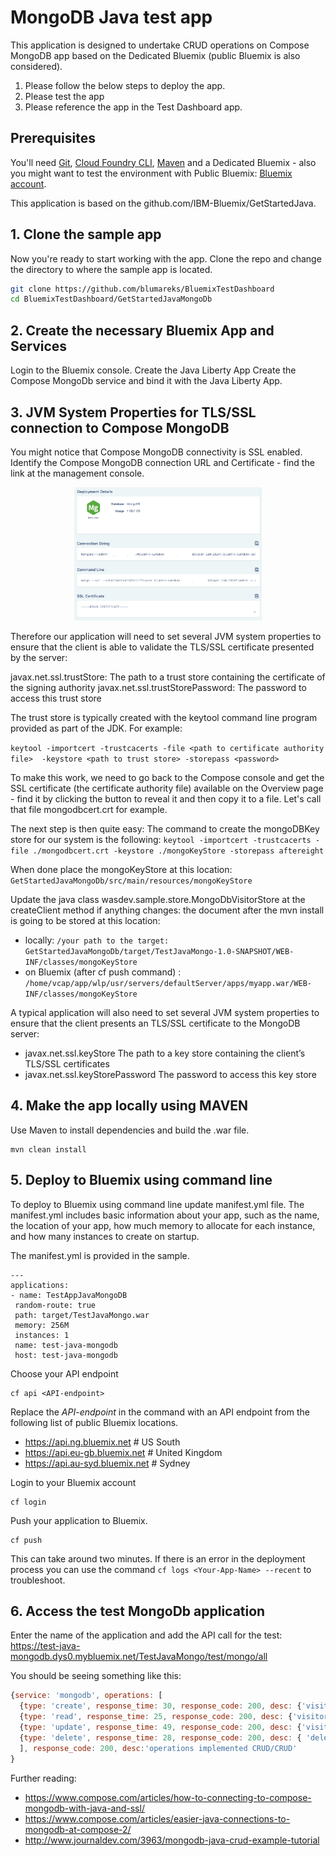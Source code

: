 # MongoDB Java test app
This application is designed to undertake CRUD operations on Compose MongoDB app based on the Dedicated Bluemix (public Bluemix is also considered).

1. Please follow the below steps to deploy the app.
2. Please test the app
3. Please reference the app in the Test Dashboard app.

## Prerequisites

You'll need [Git](https://git-scm.com/downloads), [Cloud Foundry CLI](https://github.com/cloudfoundry/cli#downloads), [Maven](https://maven.apache.org/download.cgi) and a Dedicated Bluemix - also you might want to test the environment with Public Bluemix: [Bluemix account](https://console.ng.bluemix.net/registration/).

This application is based on the github.com/IBM-Bluemix/GetStartedJava.

## 1. Clone the sample app

Now you're ready to start working with the app. Clone the repo and change the directory to where the sample app is located.
  ```bash
  git clone https://github.com/blumareks/BluemixTestDashboard
  cd BluemixTestDashboard/GetStartedJavaMongoDb
  ```

## 2. Create the necessary Bluemix App and Services
Login to the Bluemix console.
Create the Java Liberty App
Create the Compose MongoDb service and bind it with the Java Liberty App. 

## 3. JVM System Properties for TLS/SSL connection to Compose MongoDB
You might notice that Compose MongoDB connectivity is SSL enabled.
Identify the Compose MongoDB connection URL and Certificate - find the link at the management console.

<p align="center">
  <kbd>
    <img src="docs/mongo_mngmnt.png" width="300" style="1px solid">
  </kbd>
</p>

Therefore our application will need to set several JVM system properties to ensure that the client is able to validate the TLS/SSL certificate presented by the server:

javax.net.ssl.trustStore: The path to a trust store containing the certificate of the signing authority
javax.net.ssl.trustStorePassword: The password to access this trust store

The trust store is typically created with the keytool command line program provided as part of the JDK. For example:

```keytool -importcert -trustcacerts -file <path to certificate authority file>  -keystore <path to trust store> -storepass <password>```
            
To make this work, we need to go back to the Compose console and get the SSL certificate (the certificate authority file) available on the Overview page - find it by clicking the button to reveal it and then copy it to a file. Let's call that file mongodbcert.crt for example.

The next step is then quite easy:
The command to create the mongoDBKey store for our system is the following:
```keytool -importcert -trustcacerts -file ./mongodbcert.crt -keystore ./mongoKeyStore -storepass aftereight```

When done place the mongoKeyStore at this location: ```GetStartedJavaMongoDb/src/main/resources/mongoKeyStore```
 
Update the java class wasdev.sample.store.MongoDbVisitorStore at the createClient method if anything changes: 
the document after the mvn install is going to be stored at this location: 

 - locally: ```/your path to the target: GetStartedJavaMongoDb/target/TestJavaMongo-1.0-SNAPSHOT/WEB-INF/classes/mongoKeyStore```
 - on Bluemix (after cf push command) : ```/home/vcap/app/wlp/usr/servers/defaultServer/apps/myapp.war/WEB-INF/classes/mongoKeyStore```
             
A typical application will also need to set several JVM system properties to ensure that the client presents an TLS/SSL certificate to the MongoDB server:

- javax.net.ssl.keyStore The path to a key store containing the client’s TLS/SSL certificates
- javax.net.ssl.keyStorePassword The password to access this key store

## 4. Make the app locally using MAVEN

Use Maven to install dependencies and build the .war file.

  ```
  mvn clean install
  ```

## 5. Deploy to Bluemix using command line

To deploy to Bluemix using command line update manifest.yml file. 
The manifest.yml includes basic information about your app, such as the name, the location of your app, how much memory to allocate for each instance, and how many instances to create on startup. 

The manifest.yml is provided in the sample.

  ```
  ---
applications:
 - name: TestAppJavaMongoDB	
   random-route: true
   path: target/TestJavaMongo.war
   memory: 256M
   instances: 1
   name: test-java-mongodb
   host: test-java-mongodb
  ```

Choose your API endpoint
   ```
   cf api <API-endpoint>
   ```

Replace the *API-endpoint* in the command with an API endpoint from the following list of public Bluemix locations.
* https://api.ng.bluemix.net # US South
* https://api.eu-gb.bluemix.net # United Kingdom
* https://api.au-syd.bluemix.net # Sydney

Login to your Bluemix account
  ```
  cf login
  ```

Push your application to Bluemix.
  ```
  cf push
  ```

This can take around two minutes. If there is an error in the deployment process you can use the command `cf logs <Your-App-Name> --recent` to troubleshoot.

## 6. Access the test MongoDb application
Enter the name of the application and add the API call for the test:
https://test-java-mongodb.dys0.mybluemix.net/TestJavaMongo/test/mongo/all

You should be seeing something like this:
```javascript
{service: 'mongodb', operations: [
  {type: 'create', response_time: 30, response_code: 200, desc: {'visitor id': '594ddeee34a639002645674d'}},
  {type: 'read', response_time: 25, response_code: 200, desc: {'visitor id': '594ddeee34a639002645674d'}},
  {type: 'update', response_time: 49, response_code: 200, desc: {'visitor id': '594ddeee34a639002645674d'}},
  {type: 'delete', response_time: 28, response_code: 200, desc: { 'deleted visitor id': '594ddeee34a639002645674d'}}
  ], response_code: 200, desc:'operations implemented CRUD/CRUD'
}
```

Further reading: 

- https://www.compose.com/articles/how-to-connecting-to-compose-mongodb-with-java-and-ssl/
- https://www.compose.com/articles/easier-java-connections-to-mongodb-at-compose-2/
- http://www.journaldev.com/3963/mongodb-java-crud-example-tutorial

